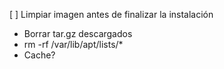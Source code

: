 [ ] Limpiar imagen antes de finalizar la instalación

- Borrar tar.gz descargados
- rm -rf /var/lib/apt/lists/\*
- Cache?

